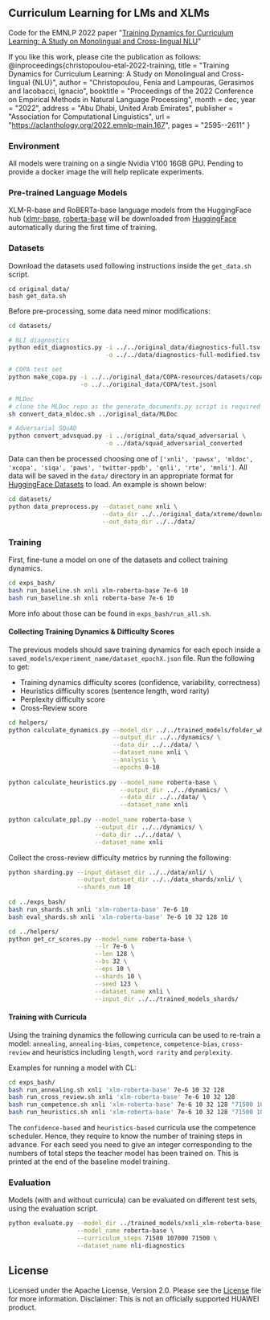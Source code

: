 ## Curriculum Learning for LMs and XLMs

Code for the EMNLP 2022 paper 
"[Training Dynamics for Curriculum Learning: A Study on Monolingual and Cross-lingual NLU](https://aclanthology.org/2022.emnlp-main.167/)"

If you like this work, please cite the publication as follows:
@inproceedings{christopoulou-etal-2022-training,
    title = "Training Dynamics for Curriculum Learning: A Study on Monolingual and Cross-lingual {NLU}",
    author = "Christopoulou, Fenia  and
      Lampouras, Gerasimos  and
      Iacobacci, Ignacio",
    booktitle = "Proceedings of the 2022 Conference on Empirical Methods in Natural Language Processing",
    month = dec,
    year = "2022",
    address = "Abu Dhabi, United Arab Emirates",
    publisher = "Association for Computational Linguistics",
    url = "https://aclanthology.org/2022.emnlp-main.167",
    pages = "2595--2611"
}


### Environment
All models were training on a single Nvidia V100 16GB GPU.
Pending to provide a docker image the will help replicate experiments.


### Pre-trained Language Models

XLM-R-base and RoBERTa-base language models from the HuggingFace hub ([xlmr-base](https://huggingface.co/xlm-roberta-base),
[roberta-base](https://huggingface.co/roberta-base) will be downloaded from [HuggingFace](https://huggingface.co/models)
automatically during the first time of training.


### Datasets

Download the datasets used following instructions inside the `get_data.sh` script.
```
cd original_data/
bash get_data.sh
```

Before pre-processing, some data need minor modifications:
```bash
cd datasets/

# NLI diagnostics
python edit_diagnostics.py -i ../../original_data/diagnostics-full.tsv \
                           -o ../../data/diagnostics-full-modified.tsv

# COPA test set
python make_copa.py -i ../../original_data/COPA-resources/datasets/copa-test.xml \
                    -o ../../original_data/COPA/test.jsonl

# MLDoc
# clone the MLDoc repo as the generate_documents.py script is required
sh convert_data_mldoc.sh ../original_data/MLDoc

# Adversarial SQuAD
python convert_advsquad.py -i ../original_data/squad_adversarial \
                           -o ../data/squad_adversarial_converted
```

Data can then be processed choosing one of `['xnli', 'pawsx', 'mldoc', 'xcopa', 'siqa', 'paws', 'twitter-ppdb', 'qnli', 'rte', 'mnli']`.
All data will be saved in the `data/` directory in an appropriate format for 
[HuggingFace Datasets](https://huggingface.co/docs/datasets/) to load.
An example is shown below:
```bash
cd datasets/
python data_preprocess.py --dataset_name xnli \
                          --data_dir ../../original_data/xtreme/download/ \
                          --out_data_dir ../../data/
```


### Training

First, fine-tune a model on one of the datasets and collect training dynamics.
```bash
cd exps_bash/
bash run_baseline.sh xnli xlm-roberta-base 7e-6 10
bash run_baseline.sh xnli roberta-base 7e-6 10
```
More info about those can be found in `exps_bash/run_all.sh`.


#### Collecting Training Dynamics & Difficulty Scores

The previous models should save training dynamics for each epoch inside a 
`saved_models/experiment_name/dataset_epochX.json` file.
Run the following to get:
- Training dynamics difficulty scores (confidence, variability, correctness)
- Heuristics difficulty scores (sentence length, word rarity)
- Perplexity difficulty score
- Cross-Review score

```bash
cd helpers/
python calculate_dynamics.py --model_dir ../../trained_models/folder_where_the_model_is_saved/ \
                             --output_dir ../../dynamics/ \
                             --data_dir ../../data/ \
                             --dataset_name xnli \
                             --analysis \
                             --epochs 0-10
                             
python calculate_heuristics.py --model_name roberta-base \
                               --output_dir ../../dynamics/ \
                               --data_dir ../../data/ \
                               --dataset_name xnli
                           
python calculate_ppl.py --model_name roberta-base \
                        --output_dir ../../dynamics/ \
                        --data_dir ../../data/ \
                        --dataset_name xnli    
```

Collect the cross-review difficulty metrics by running the following:
```bash
python sharding.py --input_dataset_dir ../../data/xnli/ \
                   --output_dataset_dir ../../data_shards/xnli/ \
                   --shards_num 10     
                   
cd ../exps_bash/
bash run_shards.sh xnli 'xlm-roberta-base' 7e-6 10  
bash eval_shards.sh xnli 'xlm-roberta-base' 7e-6 10 32 128 10

cd ../helpers/ 
python get_cr_scores.py --model_name roberta-base \
                        --lr 7e-6 \
                        --len 128 \
                        --bs 32 \
                        --eps 10 \
                        --shards 10 \
                        --seed 123 \
                        --dataset_name xnli \
                        --input_dir ../../trained_models_shards/                                             
```

#### Training with Curricula

Using the training dynamics the following curricula can be used to re-train a model: 
`annealing`, `annealing-bias`, `competence`, `competence-bias`, `cross-review` and heuristics including `length`, `word rarity` and `perplexity`.

Examples for running a model with CL:
```bash
cd exps_bash/
bash run_annealing.sh xnli 'xlm-roberta-base' 7e-6 10 32 128
bash run_cross_review.sh xnli 'xlm-roberta-base' 7e-6 10 32 128
bash run_competence.sh xnli 'xlm-roberta-base' 7e-6 10 32 128 "71500 107000 71500"
bash run_heuristics.sh xnli 'xlm-roberta-base' 7e-6 10 32 128 "71500 107000 71500"
```
The `confidence-based` and `heuristics-based` curricula use the competence scheduler. 
Hence, they require to know the number of training steps in advance.
For each seed you need to give an integer corresponding to the numbers of total steps the teacher model has been trained on.
This is printed at the end of the baseline model training.


### Evaluation

Models (with and without curricula) can be evaluated on different test sets, using the evaluation script.
```bash
python evaluate.py --model_dir ../trained_models/xnli_xlm-roberta-base_123_LR7e-5_LEN128_BS32_E10_annealing_xnli_xlm-roberta-base_123_LR7e-5_LEN128_BS32_E10-correctness/ \
                   --model_name roberta-base \
                   --curriculum_steps 71500 107000 71500 \
                   --dataset_name nli-diagnostics
```

## License

Licensed under the Apache License, Version 2.0. Please see the [License](./LICENSE) file for more information.
Disclaimer: This is not an officially supported HUAWEI product.
